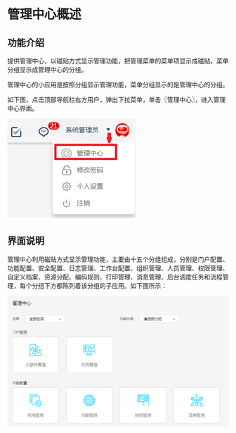 # 管理中心概述

## 功能介绍

提供管理中心，以磁贴方式显示管理功能，把管理菜单的菜单项显示成磁贴，菜单分组显示成管理中心的分组。

管理中心的小应用是按照分组显示管理功能，菜单分组显示的是管理中心的分组。

如下图，点击顶部导航栏右方用户，弹出下拉菜单，单击〖管理中心〗，进入管理中心界面。


![](/articles/appspecial/5-/images/image5.png)
 

## 界面说明

管理中心利用磁贴方式显示管理功能，主要由十五个分组组成，分别是门户配置、功能配置、安全配置、日志管理、工作台配置、组织管理、人员管理、权限管理、自定义档案、资源分配、编码规则、打印管理、消息管理、后台调度任务和流程管理，每个分组下方都陈列着该分组的子应用。如下图所示：

![](/articles/appspecial/5-/images/image6.png)
 



